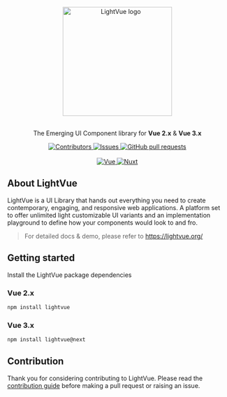 <div align="center">
  <br/>
  <a href="https://lightvue.org">
    <img src="https://lightvue.org/logo_v2.svg" alt="LightVue logo" width="250">
  </a>
 
  <br/>
  <br/>
  
  <p>The Emerging UI Component library for <b>Vue 2.x</b> & <b>Vue 3.x</b></p>
 
  <a href="https://github.com/lightvue/lightvue/graphs/contributors">
    <img alt="Contributors" src="https://img.shields.io/github/contributors/lightvue/lightvue?color=269286" />
  </a> 
  
  <a href="https://github.com/lightvue/lightvue/issues">
     <img alt="Issues" src="https://img.shields.io/github/issues/lightvue/lightvue?color=fec750" />
  </a>
  
  <a href="https://github.com/lightvue/lightvue/pulls">
    <img alt="GitHub pull requests" src="https://img.shields.io/github/issues-pr/lightvue/lightvue?color=ffeeee" />
  </a>
 
  <br/>
  <br/>
  
  <a href="https://vuejs.org/">
    <img alt="Vue" src="https://img.shields.io/badge/vuejs-%2335495e.svg?style=for-the-badge&logo=vuedotjs&logoColor=%234FC08D" />
   </a>
  
  <a href="https://nuxtjs.org/">
    <img alt="Nuxt" src="https://img.shields.io/badge/nuxt.js-00C58E?style=for-the-badge&logo=nuxtdotjs&logoColor=white" /> 
  </a>
 
</div>

## About LightVue

LightVue is a UI Library that hands out everything you need to create contemporary, engaging, and responsive web applications. A platform set to offer unlimited light customizable UI variants and an implementation playground to define how your components would look to and fro.

> For detailed docs & demo, please refer to <https://lightvue.org/>

## Getting started

Install the LightVue package dependencies

### Vue 2.x

```bash
npm install lightvue
```

### Vue 3.x

```bash
npm install lightvue@next
```

## Contribution

Thank you for considering contributing to LightVue. Please read the [contribution guide](https://github.com/lightvue/lightvue/blob/master/CONTRIBUTING.md) before making a pull request or raising an issue.
